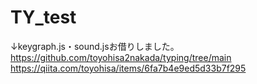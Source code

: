 # TY_test

↓keygraph.js・sound.jsお借りしました。
https://github.com/toyohisa2nakada/typing/tree/main
https://qiita.com/toyohisa/items/6fa7b4e9ed5d33b7f295
